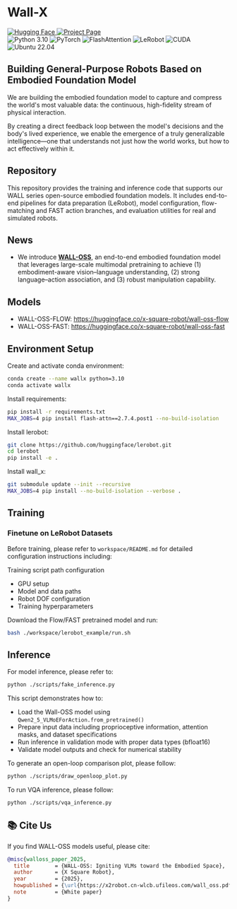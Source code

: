 # Wall-X

<div align="left">

<!-- Links -->
<a href="https://huggingface.co/x-square-robot">
  <img src="https://img.shields.io/badge/Hugging%20Face-x--square--robot-FFB000?style=for-the-badge&logo=huggingface&logoColor=000" alt="Hugging Face">
</a>
<a href="https://x2robot.com/en/research/68bc2cde8497d7f238dde690">
  <img src="https://img.shields.io/badge/Project-1E90FF?style=for-the-badge&logo=google-chrome&logoColor=fff" alt="Project Page">
</a>

<!-- Tech stack -->
<br/>
<img src="https://img.shields.io/badge/Python-3.10-3776AB?style=flat&logo=python&logoColor=fff" alt="Python 3.10">
<img src="https://img.shields.io/badge/PyTorch-EE4C2C?style=flat&logo=pytorch&logoColor=fff" alt="PyTorch">
<img src="https://img.shields.io/badge/FlashAttention-0F9D58?style=flat&logo=nvidia&logoColor=fff" alt="FlashAttention">
<img src="https://img.shields.io/badge/LeRobot-222?style=flat&logo=huggingface&logoColor=ffd21e" alt="LeRobot">
<img src="https://img.shields.io/badge/CUDA-12.x-76B900?style=flat&logo=nvidia&logoColor=fff" alt="CUDA">
<img src="https://img.shields.io/badge/OS-Ubuntu%2022.04-E95420?style=flat&logo=ubuntu&logoColor=fff" alt="Ubuntu 22.04">

</div>

## Building General-Purpose Robots Based on Embodied Foundation Model
We are building the embodied foundation model to capture and compress the world's most valuable data: the continuous, high-fidelity stream of physical interaction. 

By creating a direct feedback loop between the model's decisions and the body's lived experience, we enable the emergence of a truly generalizable intelligence—one that understands not just how the world works, but how to act effectively within it.

## Repository
This repository provides the training and inference code that supports our WALL series open-source embodied foundation models. It includes end-to-end pipelines for data preparation (LeRobot), model configuration, flow-matching and FAST action branches, and evaluation utilities for real and simulated robots.

## News
- We introduce [**WALL-OSS**](https://x2robot.com/en/research/68bc2cde8497d7f238dde690), an end-to-end embodied foundation model that leverages large-scale multimodal pretraining to achieve (1) embodiment-aware vision–language understanding, (2) strong language–action association, and (3) robust manipulation capability.

## Models
- WALL-OSS-FLOW: https://huggingface.co/x-square-robot/wall-oss-flow
- WALL-OSS-FAST: https://huggingface.co/x-square-robot/wall-oss-fast

## Environment Setup

Create and activate conda environment:
```bash
conda create --name wallx python=3.10
conda activate wallx
```

Install requirements:
```bash
pip install -r requirements.txt
MAX_JOBS=4 pip install flash-attn==2.7.4.post1 --no-build-isolation
```

Install lerobot:
```bash
git clone https://github.com/huggingface/lerobot.git
cd lerobot
pip install -e .
```

Install wall_x:
```bash
git submodule update --init --recursive
MAX_JOBS=4 pip install --no-build-isolation --verbose .
```

## Training

### Finetune on LeRobot Datasets

Before training, please refer to `workspace/README.md` for detailed configuration instructions including:

Training script path configuration

- GPU setup
- Model and data paths
- Robot DOF configuration
- Training hyperparameters

Download the Flow/FAST pretrained model and run:
```bash
bash ./workspace/lerobot_example/run.sh
```

## Inference

For model inference, please refer to:

```bash
python ./scripts/fake_inference.py
```

This script demonstrates how to:
- Load the Wall-OSS model using `Qwen2_5_VLMoEForAction.from_pretrained()`
- Prepare input data including proprioceptive information, attention masks, and dataset specifications
- Run inference in validation mode with proper data types (bfloat16)
- Validate model outputs and check for numerical stability

To generate an open-loop comparison plot, please follow:

```bash
python ./scripts/draw_openloop_plot.py
```

To run VQA inference, please follow:

```bash
python ./scripts/vqa_inference.py
```

## 📚 Cite Us

If you find WALL-OSS models useful, please cite:

```bibtex
@misc{walloss_paper_2025,
  title        = {WALL-OSS: Igniting VLMs toward the Embodied Space},
  author       = {X Square Robot},
  year         = {2025},
  howpublished = {\url{https://x2robot.cn-wlcb.ufileos.com/wall_oss.pdf}},
  note         = {White paper}
}
```
